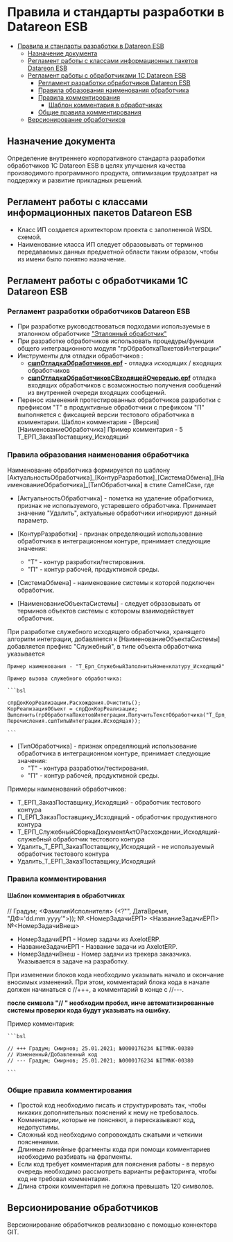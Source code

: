 # Правила и стандарты разработки в Datareon ESB

- [Правила и стандарты разработки в Datareon ESB](#правила-и-стандарты-разработки-в-datareon-esb)
  - [Назначение документа](#назначение-документа)
  - [Регламент работы с классами информационных пакетов Datareon ESB](#регламент-работы-с-классами-информационных-пакетов-datareon-esb)
  - [Регламент работы с обработчиками 1С Datareon ESB](#регламент-работы-с-обработчиками-1с-datareon-esb)
    - [Регламент разработки обработчиков Datareon ESB](#регламент-разработки-обработчиков-datareon-esb)
    - [Правила образования наименования обработчика](#правила-образования-наименования-обработчика)
    - [Правила комментирования](#правила-комментирования)
      - [Шаблон комментария в обработчиках](#шаблон-комментария-в-обработчиках)
    - [Общие правила комментирования](#общие-правила-комментирования)
  - [Версионирование обработчиков](#версионирование-обработчиков)

## Назначение документа

Определение внутреннего корпоративного стандарта разработки обработчиков 1С Datareon ESB в целях улучшения качества производимого программного продукта, оптимизации трудозатрат на поддержку и развитие прикладных решений.

## Регламент работы с классами информационных пакетов Datareon ESB

- Класс ИП создается архитектором проекта с заполненной WSDL cхемой.
- Наименование класса ИП следует образовывать от терминов передаваемых данных предметной области таким образом, чтобы из имени было понятно назначение.

## Регламент работы с обработчиками 1С Datareon ESB

### Регламент разработки обработчиков Datareon ESB

- При разработке руководствоваться подходами используемые в эталонном обработчике ["Эталонный обработчик"](ЭталонныйОбработчик.bsl)
- При разработке обработчиков использовать процедуры/функции общего интеграционного модуля "грОбработкаПакетовИнтеграции"
- Инструменты для отладки обработчиков :
  - [**сшпОтладкаОбработчиков.epf**](./сшпОтладкаОбработчиков.epf) -  отладка исходящих / входящих обработчиков
  - [**сшпОтладкаОбработчиковСВходящейОчередью.epf**](./сшпОтладкаОбработчиковСВходящейОчередью.epf) отладка входящих обработчиков с возможностью получения сообщений из внутренней очереди входящих сообщений.
- Перенос изменений протестированных обработчиков разработки с префиксом "Т" в продуктивные обработчики с префиксом "П" выполняется с фиксацией версии тестового обработчика в комментарии.
Шаблон комментария - [Версия] [НаименованиеОбработчика]
Пример комментария - 5 Т_ЕРП_ЗаказПоставщику_Исходящий

### Правила образования наименования обработчика

Наименование обработчика формируется по шаблону [АктуальностьОбработчика]\_[КонтурРазработки]\_[СистемаОбмена]\_[НаименованиеОбработчика]\_[ТипОбработчика]  в стиле CamelCase, где

- [АктуальностьОбработчика] - пометка на удаление обработчика, признак не используемого, устаревшего обработчика. Принимает значение "Удалить", актуальные обработчики игнорируют данный параметр.

- [КонтурРазработки] - признак определяющий использование обработчика в интеграционном контуре, принимает следующие значения:
  - "Т" - контур разработки/тестирования.
  - "П" - контур рабочей, продуктивной среды.

- [СистемаОбмена] - наименование системы к которой подключен обработчик.
  
- [НаименованиеОбъектаСистемы] - следует образовывать от терминов объектов системы с которомы взаимодействует обработчик.

При разработке служебного исходящего обработчика, хранящего алгоритм интеграции, добавляется к [НаименованиеОбъектаСистемы] добавляется префикс "Служебный", в типе объекта обработчика указывается

    Пример наименования - "Т_Ерп_СлужебныйЗаполнитьНоменклатуру_Исходящий"

    Пример вызова служебного обработчика:

    ```bsl
    
    спрДокКорРеализации.Расхождения.Очистить();
    КорРеализацияОбъект = спрДокКорРеализации;
    Выполнить(грОбработкаПакетовИнтеграции.ПолучитьТекстОбработчика("Т_Ерп_СлужебныйЗаполнитьРасхожденияКорректировкиРеализации_Исходящий", 
    Перечисления.сшпТипыИнтеграции.Исходящая));
    
    ```

- [ТипОбработчика] - признак определяющий использование обработчика в интеграционном контуре, принимает следующие значения:
  - "Т" - контура разработки/тестирования.
  - "П" - контур рабочей, продуктивной среды.

Примеры наименований обработчиков:

- Т_ЕРП_ЗаказПоставщику_Исходящий - обработчик тестового контура
- П_ЕРП_ЗаказПоставщику_Исходящий - обработчик продуктивного контура
- Т_ЕРП_СлужебныйСборкаДокументАктОРасхождении_Исходящий- служебный обработчик тестового контура
- Удалить_Т_ЕРП_ЗаказПоставщику_Исходящий - не используемый обработчик тестового контура
- Удалить_Т_ЕРП_ЗаказПоставщику_Исходящий

### Правила комментирования

#### Шаблон комментария в обработчиках

// Градум; <ФамилияИсполнителя> (<?"", ДатаВремя, "ДФ='dd.mm.yyyy'">)); №.<НомерЗадачиЕРП> <НазваниеЗадачиЕРП> №<НомерЗадачиВнеш>

- НомерЗадачиЕРП - Номер задачи из AxelotERP.
- НазваниеЗадачиЕРП - Название задачи из AxelotERP.
- НомерЗадачиВнеш - Номер задачи из трекера заказчика. Указывается в задаче на разработку.

При изменении блоков кода необходимо указывать начало и окончание вносимых изменений. При этом, комментарий блока кода в начале должен начинаться с //+++, а комментарий в конце с //---.

__после символа "// " необходим пробел, инче автоматизированные системы проверки кода будут указывать на ошибку.__

Пример комментария:

    ```bsl

    // +++ Градум; Смирнов; 25.01.2021; №0000176234 №ITMNK-00380 
    // Измененный/Добавленный код
    // --- Градум; Смирнов; 25.01.2021; №0000176234 №ITMNK-00380 

    ```

### Общие правила комментирования

- Простой код необходимо писать и структурировать так, чтобы никаких дополнительных пояснений к нему не требовалось.
- Комментарии, которые не поясняют, а пересказывают код, недопустимы.
- Сложный код необходимо сопровождать сжатыми и четкими пояснениями.
- Длинные линейные фрагменты кода при помощи комментариев необходимо разбивать на фрагменты.
- Если код требует комментария для пояснения работы - в первую очередь необходимо рассмотреть варианты рефакторинга, чтобы код не требовал комментария.
- Длина строки комментария не должна превышать 120 символов.

## Версионирование обработчиков

Версионирование обработчиков реализовано с помощью коннектора GIT.